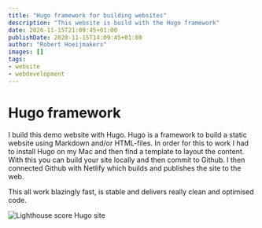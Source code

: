 ```yaml
---
title: "Hugo framework for building websites"
description: "This website is build with the Hugo framework"
date: 2020-11-15T21:09:45+01:00
publishDate: 2020-11-15T14:09:45+01:00
author: "Robert Hoeijmakers"
images: []
tags:
- website
- webdevelopment
---
```

# Hugo framework

I build this demo website with Hugo. Hugo is a framework to build a static website using Markdown and/or HTML-files. In order for this to work I had to install Hugo on my Mac and then find a template to layout the content. With this you can build your site locally and then commit to Github. I then connected Github with Netlify which builds and publishes the site to the web.

This all work blazingly fast, is stable and delivers really clean and optimised code.

![Lighthouse score Hugo site](lighthouse.jpg)

